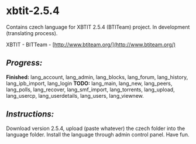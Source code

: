 # xbtit-2.5.4
Contains czech language for XBTIT 2.5.4 (BTITeam) project. In development (translating process).

XBTIT - BITTeam - [http://www.btiteam.org/](http://www.btiteam.org/)

## _Progress:_
**Finished:**
lang_account, lang_admin, lang_blocks, lang_forum, lang_history, lang_ipb_import, lang_login
**TODO:**
lang_main, lang_new, lang_peers, lang_polls, lang_recover, lang_smf_import, lang_torrents, lang_upload, lang_usercp, lang_userdetails, lang_users, lang_viewnew.

## _Instructions:_ 
Download version 2.5.4, upload (paste whatever) the czech folder into the language folder. Install the language through admin control panel. Have fun.
